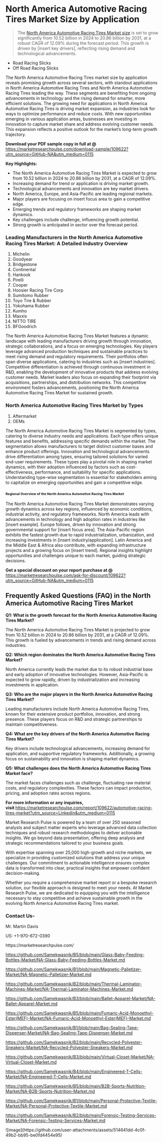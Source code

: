 <h1>North America Automotive Racing Tires Market&nbsp;Size by Application</h1><blockquote><p>The <a href="https://marketresearchpulse.com/download-sample/109622?utm_source=GitHub-NA&amp;utm_medium=0115">North America Automotive Racing Tires Market size</a> is set to grow significantly from 10.52 billion in 2024 to 20.86 billion by 2031, at a robust CAGR of 12.09% during the forecast period. This growth is driven by [insert key drivers], reflecting rising demand and technological advancements.</p></blockquote><ul><li>Road Racing Slicks<li> Off Road Racing Slicks</li></ul><p>The North America Automotive Racing Tires market size by application reveals promising growth across several sectors, with standout applications in North America Automotive Racing Tires and North America Automotive Racing Tires leading the way. These segments are benefiting from ongoing advancements in technology and the rising demand for smarter, more efficient solutions. The growing need for applications in North America Automotive Racing Tires is driving market expansion, as industries look for ways to optimize performance and reduce costs. With new opportunities emerging in various application areas, businesses are investing in innovation to capture market share and address evolving customer needs. This expansion reflects a positive outlook for the market’s long-term growth trajectory.</p><p><strong>Download your PDF sample copy in full at @ </strong><a href="https://marketresearchpulse.com/download-sample/109622?utm_source=GitHub-NA&amp;utm_medium=0115">https://marketresearchpulse.com/download-sample/109622?utm_source=GitHub-NA&amp;utm_medium=0115</a></p><p><strong>Key Highlights: </strong></p><ul><li>The North America Automotive Racing Tires Market is expected to grow from 10.52 billion in 2024 to 20.86 billion by 2031, at a CAGR of 12.09%.</li><li>Increasing demand for trend or application is driving market growth.</li><li>Technological advancements and innovation are key market drivers.</li><li>North America, Europe, and Asia-Pacific are leading regional markets.</li><li>Major players are focusing on insert focus area to gain a competitive edge.</li><li>Emerging trends and regulatory frameworks are shaping market dynamics.</li><li>Key challenges include challenge, influencing growth potential.</li><li>Strong growth is anticipated in sector over the forecast period.</li></ul><h3>Leading Manufacturers in the North America Automotive Racing Tires Market: A Detailed Industry Overview</h3><ol><li>Michelin</li><li>Goodyear</li><li>Bridgestone</li><li>Continental</li><li>Hankook</li><li>Pirelli</li><li>Cooper</li><li>Hoosier Racing Tire Corp</li><li>Sumitomo Rubber</li><li>Toyo Tire & Rubber</li><li>Yokohama Rubber</li><li>Kumho</li><li>Maxxis</li><li>NITTO TIRE</li><li>BFGoodrich</li></ol><div class="flex max-w-full flex-col flex-grow"><div class="min-h-8 text-message flex w-full flex-col items-end gap-2 whitespace-normal break-words [.text-message+&amp;]:mt-5" dir="auto" data-message-author-role="assistant" data-message-id="fd8432e4-4910-450d-b182-61b7bfb0a01f" data-message-model-slug="gpt-4o"><div class="flex w-full flex-col gap-1 empty:hidden first:pt-[3px]"><div class="markdown prose w-full break-words dark:prose-invert light"><p>The North America Automotive Racing Tires Market features a dynamic landscape with leading manufacturers driving growth through innovation, strategic collaborations, and a focus on emerging technologies. Key players leverage advanced production techniques and sustainable practices to meet rising demand and regulatory requirements. Their portfolios often span diverse applications, catering to industries such as [insert industries]. Competitive differentiation is achieved through continuous investment in R&amp;D, enabling the development of innovative products that address evolving customer needs. Market leaders also focus on expanding their footprint via acquisitions, partnerships, and distribution networks. This competitive environment fosters advancements, positioning the North America Automotive Racing Tires Market for sustained growth.</p></div></div></div></div><h3>North America Automotive Racing Tires Market by Types</h3><ol><li>Aftermarket<li> OEMs</li></ol><div class="flex max-w-full flex-col flex-grow"><div class="min-h-8 text-message flex w-full flex-col items-end gap-2 whitespace-normal break-words [.text-message+&amp;]:mt-5" dir="auto" data-message-author-role="assistant" data-message-id="084470be-0bb7-4664-bddf-5156b4f41249" data-message-model-slug="gpt-4o-mini"><div class="flex w-full flex-col gap-1 empty:hidden first:pt-[3px]"><div class="markdown prose w-full break-words dark:prose-invert light"><p>The North America Automotive Racing Tires Market is segmented by types, catering to diverse industry needs and applications. Each type offers unique features and benefits, addressing specific demands within the market. The segmentation allows manufacturers to target distinct customer bases and enhance product offerings. Innovation and technological advancements drive differentiation among types, ensuring tailored solutions for varied end-user requirements. These types play a pivotal role in shaping market dynamics, with their adoption influenced by factors such as cost-effectiveness, performance, and suitability for specific applications. Understanding type-wise segmentation is essential for stakeholders aiming to capitalize on emerging opportunities and gain a competitive edge.</p></div></div></div></div><h3><span style="font-size: 11px;">Regional Overview of the North America Automotive Racing Tires Market</span></h3><div class="flex max-w-full flex-col flex-grow"><div class="min-h-8 text-message flex w-full flex-col items-end gap-2 whitespace-normal break-words [.text-message+&amp;]:mt-5" dir="auto" data-message-author-role="assistant" data-message-id="e9038762-ce64-4e30-91c9-9bd413514231" data-message-model-slug="gpt-4o-mini"><div class="flex w-full flex-col gap-1 empty:hidden first:pt-[3px]"><div class="markdown prose w-full break-words dark:prose-invert light"><p>The North America Automotive Racing Tires Market demonstrates varying growth dynamics across key regions, influenced by economic conditions, industrial activity, and regulatory frameworks. North America leads with advancements in technology and high adoption rates in industries like [insert example]. Europe follows, driven by innovation and strong governmental support for [insert focus area]. The Asia-Pacific region exhibits the fastest growth due to rapid industrialization, urbanization, and increasing investments in [insert industry/application]. Latin America and the Middle East &amp; Africa also contribute, with expanding infrastructure projects and a growing focus on [insert trend]. Regional insights highlight opportunities and challenges unique to each market, guiding strategic decisions.</p></div></div></div></div><p><strong>Get a special discount on your report purchase at @ </strong><a href="https://marketresearchpulse.com/ask-for-discount/109622?utm_source=GitHub-NA&amp;utm_medium=0115">https://marketresearchpulse.com/ask-for-discount/109622?utm_source=GitHub-NA&amp;utm_medium=0115</a></p><h2>Frequently Asked Questions (FAQ) in the North America Automotive Racing Tires Market</h2><p><strong>Q1: What is the growth forecast for the North America Automotive Racing Tires Market?</strong></p><p>The North America Automotive Racing Tires Market is projected to grow from 10.52 billion in 2024 to 20.86 billion by 2031, at a CAGR of 12.09%. This growth is fueled by advancements in trends and rising demand across industries.</p><p><strong>Q2: Which region dominates the North America Automotive Racing Tires Market?</strong></p><p>North America currently leads the market due to its robust industrial base and early adoption of innovative technologies. However, Asia-Pacific is expected to grow rapidly, driven by industrialization and increasing investments in application.</p><p><strong>Q3: Who are the major players in the North America Automotive Racing Tires Market?</strong></p><p>Leading manufacturers include North America Automotive Racing Tires, known for their extensive product portfolios, innovation, and strong presence. These players focus on R&amp;D and strategic partnerships to maintain competitiveness.</p><p><strong>Q4: What are the key drivers of the North America Automotive Racing Tires Market?</strong></p><p>Key drivers include technological advancements, increasing demand for application, and supportive regulatory frameworks. Additionally, a growing focus on sustainability and innovation is shaping market dynamics.</p><p><strong>Q5: What challenges does the North America Automotive Racing Tires Market face?</strong></p><p>The market faces challenges such as challenge, fluctuating raw material costs, and regulatory complexities. These factors can impact production, pricing, and adoption rates across regions.</p><p><strong>For more information or any inquiries, visit&nbsp;</strong><a href="https://marketresearchpulse.com/report/109622/automotive-racing-tires-market?utm_source=Linkedin&utm_medium=0115">https://marketresearchpulse.com/report/109622/automotive-racing-tires-market?utm_source=Linkedin&utm_medium=0115</a></p><p>Market Research Pulse is powered by a team of over 250 seasoned analysts and subject matter experts who leverage advanced data collection techniques and robust research methodologies to deliver actionable insights. We go beyond data presentation, offering deep analysis and strategic recommendations tailored to your business goals.</p><p>With expertise spanning over 25,000 high-growth and niche markets, we specialize in providing customized solutions that address your unique challenges. Our commitment to actionable intelligence ensures complex data is transformed into clear, practical insights that empower confident decision-making.</p><p>Whether you require a comprehensive market report or a bespoke research solution, our flexible approach is designed to meet your needs. At Market Research Pulse, we are dedicated to equipping you with the intelligence necessary to stay competitive and achieve sustainable growth in the evolving North America Automotive Racing Tires market.</p><h3><strong>Contact Us-</strong></h3><p>Mr. Martin Davis</p><p>US: +1-970-672-0390</p><p>https://marketresearchpulse.com/</p><p><a href="https://github.com/Samekwasnik/B5/blob/main/Glass-Baby-Feeding-Bottles-Market/NA-Glass-Baby-Feeding-Bottles-Market.md">https://github.com/Samekwasnik/B5/blob/main/Glass-Baby-Feeding-Bottles-Market/NA-Glass-Baby-Feeding-Bottles-Market.md</a></p><p><a href="https://github.com/Samekwasnik/B1/blob/main/Magnetic-Palletizer-Market/NA-Magnetic-Palletizer-Market.md">https://github.com/Samekwasnik/B1/blob/main/Magnetic-Palletizer-Market/NA-Magnetic-Palletizer-Market.md</a></p><p><a href="https://github.com/Samekwasnik/B2/blob/main/Thermal-Laminator-Machines-Market/NA-Thermal-Laminator-Machines-Market.md">https://github.com/Samekwasnik/B2/blob/main/Thermal-Laminator-Machines-Market/NA-Thermal-Laminator-Machines-Market.md</a></p><p><a href="https://github.com/Samekwasnik/B3/blob/main/Ballet-Apparel-Market/NA-Ballet-Apparel-Market.md">https://github.com/Samekwasnik/B3/blob/main/Ballet-Apparel-Market/NA-Ballet-Apparel-Market.md</a></p><p><a href="https://github.com/Samekwasnik/B5/blob/main/Fumaric-Acid-Monoethyl-Ester(MEF)-Market/NA-Fumaric-Acid-Monoethyl-Ester(MEF)-Market.md">https://github.com/Samekwasnik/B5/blob/main/Fumaric-Acid-Monoethyl-Ester(MEF)-Market/NA-Fumaric-Acid-Monoethyl-Ester(MEF)-Market.md</a></p><p><a href="https://github.com/Samekwasnik/B1/blob/main/Bag-Sealing-Tape-Dispenser-Market/NA-Bag-Sealing-Tape-Dispenser-Market.md">https://github.com/Samekwasnik/B1/blob/main/Bag-Sealing-Tape-Dispenser-Market/NA-Bag-Sealing-Tape-Dispenser-Market.md</a></p><p><a href="https://github.com/Samekwasnik/B2/blob/main/Recycled-Polyester-Sneakers-Market/NA-Recycled-Polyester-Sneakers-Market.md">https://github.com/Samekwasnik/B2/blob/main/Recycled-Polyester-Sneakers-Market/NA-Recycled-Polyester-Sneakers-Market.md</a></p><p><a href="https://github.com/Samekwasnik/B3/blob/main/Virtual-Closet-Market/NA-Virtual-Closet-Market.md">https://github.com/Samekwasnik/B3/blob/main/Virtual-Closet-Market/NA-Virtual-Closet-Market.md</a></p><p><a href="https://github.com/Samekwasnik/B4/blob/main/Engineered-T-Cells-Market/NA-Engineered-T-Cells-Market.md">https://github.com/Samekwasnik/B4/blob/main/Engineered-T-Cells-Market/NA-Engineered-T-Cells-Market.md</a></p><p><a href="https://github.com/Samekwasnik/B5/blob/main/B2B-Sports-Nutrition-Market/NA-B2B-Sports-Nutrition-Market.md">https://github.com/Samekwasnik/B5/blob/main/B2B-Sports-Nutrition-Market/NA-B2B-Sports-Nutrition-Market.md</a></p><p><a href="https://github.com/Samekwasnik/B1/blob/main/Personal-Protective-Textile-Market/NA-Personal-Protective-Textile-Market.md">https://github.com/Samekwasnik/B1/blob/main/Personal-Protective-Textile-Market/NA-Personal-Protective-Textile-Market.md</a></p><p><a href="https://github.com/Samekwasnik/B2/blob/main/Forensic-Testing-Services-Market/NA-Forensic-Testing-Services-Market.md">https://github.com/Samekwasnik/B2/blob/main/Forensic-Testing-Services-Market/NA-Forensic-Testing-Services-Market.md</a></p>
![image](https://github.com/user-attachments/assets/514641dd-4c0f-49b2-bb95-be0fd4454e95)
